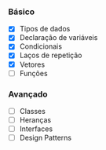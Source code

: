 ### Básico
- [x] Tipos de dados
- [x] Declaração de variáveis
- [x] Condicionais
- [x] Laços de repetição
- [x] Vetores
- [ ] Funções

### Avançado
- [ ] Classes
- [ ] Heranças
- [ ] Interfaces
- [ ] Design Patterns